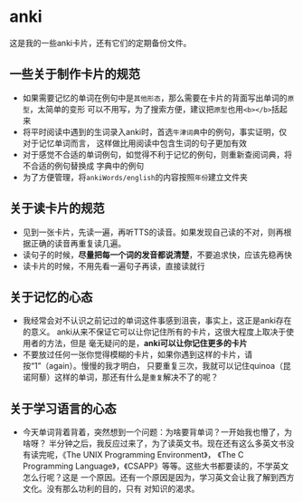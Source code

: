 # anki
这是我的一些anki卡片，还有它们的定期备份文件。

## 一些关于制作卡片的规范
- 如果需要记忆的单词在例句中是`其他形态`，那么需要在卡片的背面写出单词的`原型`，太简单的变形
可以不用写，为了搜索方便，建议把`原型`也用`<b></b>`括起来
- 将平时阅读中遇到的生词录入anki时，首选`牛津词典`中的例句，事实证明，仅对于记忆单词而言，
这样做比用阅读中包含生词的句子更加有效
- 对于感觉不合适的单词例句，如觉得不利于记忆的例句，则重新查阅词典，将不合适的例句替换成
字典中的例句
- 为了方便管理，将`ankiWords/english`的内容按照`年份`建立文件夹

## 关于读卡片的规范
- 见到一张卡片，先读一遍，再听TTS的读音。如果发现自己读的不对，则再根据正确的读音再重复读几遍。
- 读句子的时候，**尽量把每一个词的发音都说清楚**，不要追求快，应该先稳再快
- 读卡片的时候，不用先看一遍句子再读，直接读就行

## 关于记忆的心态
- 我经常会对不认识之前记过的单词这件事感到沮丧，事实上，这正是anki存在的意义。
anki从来不保证它可以让你记住所有的卡片，这很大程度上取决于使用者的方法，但是
毫无疑问的是，**anki可以让你记住更多的卡片**
- 不要放过任何一张你觉得模糊的卡片，如果你遇到这样的卡片，请按“1”（again）。慢慢的我才明白，
只要重复三次，我就可以记住quinoa（昆诺阿藜）这样的单词，那还有什么是`重复`解决不了的呢？

## 关于学习语言的心态
- 今天单词背着背着，突然想到一个问题：为啥要背单词？一开始我也懵了，为啥呀？
半分钟之后，我反应过来了，为了读英文书。现在还有这么多英文书没有读完呢，《The UNIX Programming Environment》，
《The C Programming Language》，《CSAPP》等等。这些大书都要读的，不学英文怎么行呢？这是
一个原因。还有一个原因是因为，学习英文会让我了解到西方文化。没有那么功利的目的，只有
对知识的渴求。
